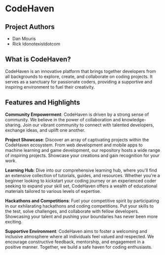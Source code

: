 # CodeHaven

## Project Authors
- Dan Mouris
- Rick Idonotexistdotcom

## What is CodeHaven?
CodeHaven is an innovative platform that brings together developers from all backgrounds to explore, create, and collaborate on coding projects. It serves as a sanctuary for passionate coders, providing a supportive and inspiring environment to fuel their creativity.

## Features and Highlights
**Community Empowerment**: CodeHaven is driven by a strong sense of community. We believe in the power of collaboration and knowledge-sharing. Join our vibrant community to connect with talented developers, exchange ideas, and uplift one another.

**Project Showcase**: Discover an array of captivating projects within the CodeHaven ecosystem. From web development and mobile apps to machine learning and game development, our repository hosts a wide range of inspiring projects. Showcase your creations and gain recognition for your work.

**Learning Hub**: Dive into our comprehensive learning hub, where you'll find an extensive collection of tutorials, guides, and resources. Whether you're a beginner looking to kickstart your coding journey or an experienced coder seeking to expand your skill set, CodeHaven offers a wealth of educational materials tailored to various levels of expertise.

**Hackathons and Competitions**: Fuel your competitive spirit by participating in our exhilarating hackathons and coding competitions. Put your skills to the test, solve challenges, and collaborate with fellow developers. Showcasing your talent and pushing your boundaries has never been more exciting.

**Supportive Environment**: CodeHaven aims to foster a welcoming and inclusive atmosphere where all individuals feel valued and respected. We encourage constructive feedback, mentorship, and engagement in a positive manner. Together, we build a safe haven for coding enthusiasts.
